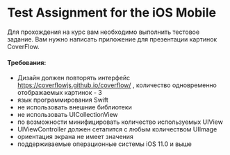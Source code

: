 # Test Assignment for the iOS Mobile

Для прохождения на курс вам необходимо выполнить тестовое задание.
Вам нужно написать приложение для презентации картинок CoverFlow.

#### Требования:
- Дизайн должен повторять интерфейс https://coverflowjs.github.io/coverflow/ , количество одновременно отображаемых картинок - 3
- язык программирования Swift
- не использовать внешние библиотеки
- не использовать UICollectionView
- по возможности минифицировать количество используемых UIView
- UIViewController должен сетапится с любым количеством UIImage
- ориентация экрана не имеет значения
- поддерживаемые операционные системы iOS 11.0 и выше
